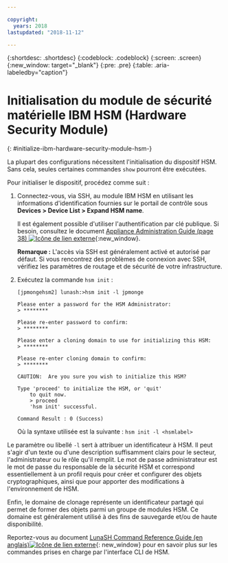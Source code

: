 ```yaml
---

copyright:
  years: 2018
lastupdated: "2018-11-12"

---
```


{:shortdesc: .shortdesc}
{:codeblock: .codeblock}
{:screen: .screen}
{:new_window: target="_blank"}
{:pre: .pre}
{:table: .aria-labeledby="caption"}

# Initialisation du module de sécurité matérielle IBM HSM (Hardware Security Module)
{: #initialize-ibm-hardware-security-module-hsm-}

La plupart des configurations nécessitent l'initialisation du dispositif HSM. Sans cela, seules certaines commandes `show` pourront être exécutées.

Pour initialiser le dispositif, procédez comme suit :

1.	Connectez-vous, via SSH, au module IBM HSM en utilisant les informations d'identification fournies sur le portail de contrôle sous **Devices > Device List > Expand HSM name**.

	Il est également possible d'utiliser l'authentification par clé publique. Si besoin, consultez le document [Appliance Administration Guide (page 38) ![Icône de lien externe](../../icons/launch-glyph.svg "Icône de lien externe")](https://public.dhe.ibm.com/cloud/bluemix/network/vpx/appliance_administration_guide.pdf){:new_window}.

	**Remarque :** L'accès via SSH est généralement activé et autorisé par défaut. Si vous rencontrez des problèmes de connexion avec SSH, vérifiez les paramètres de routage et de sécurité de votre infrastructure.

2. Exécutez la commande `hsm init` :

	```
	[jpmongehsm2] lunash:>hsm init -l jpmonge

	Please enter a password for the HSM Administrator:
	> ********

	Please re-enter password to confirm:
	> ********

	Please enter a cloning domain to use for initializing this HSM:
	> ********

	Please re-enter cloning domain to confirm:
	> ********

	CAUTION:  Are you sure you wish to initialize this HSM?

	Type 'proceed' to initialize the HSM, or 'quit'
		to quit now.
		> proceed
		'hsm init' successful.

	Command Result : 0 (Success)
  	```

	Où la syntaxe utilisée est la suivante : `hsm init -l <hsmlabel>`

Le paramètre ou libellé `-l` sert à attribuer un identificateur à HSM. Il peut s'agir d'un texte ou d'une description suffisamment clairs pour le secteur, l'administrateur ou le rôle qu'il remplit. Le mot de passe administrateur est le mot de passe du responsable de la sécurité HSM et correspond essentiellement à un profil requis pour créer et configurer des objets cryptographiques, ainsi que pour apporter des modifications à l'environnement de HSM.

Enfin, le domaine de clonage représente un identificateur partagé qui permet de former des objets parmi un groupe de modules HSM. Ce domaine est généralement utilisé à des fins de sauvegarde et/ou de haute disponibilité.

Reportez-vous au document [LunaSH Command Reference Guide (en anglais)![Icône de lien externe](../../icons/launch-glyph.svg "Icône de lien externe")](https://public.dhe.ibm.com/cloud/bluemix/network/vpx/lunash_command_reference_guide.pdf){: new_window} pour en savoir plus sur les commandes prises en charge par l'interface CLI de HSM.
